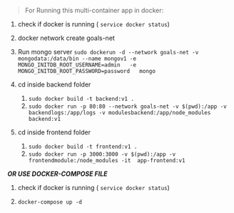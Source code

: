 > For Running this multi-container app in docker:

1. check if docker is running ( ```service docker status```)

2. docker network create goals-net

3. 
    Run mongo server
    ```sudo dockerun -d --network goals-net -v mongodata:/data/bin --name mongov1 -e MONGO_INITDB_ROOT_USERNAME=admin   -e MONGO_INITDB_ROOT_PASSWORD=password   mongo```

4. cd inside backend folder
    1. ```sudo docker build -t backend:v1 .```
    2. ```sudo docker run -p 80:80 --network goals-net -v $(pwd):/app -v backendlogs:/app/logs -v modulesbackend:/app/node_modules backend:v1```

4. cd inside frontend folder
    1. ```sudo docker build -t frontend:v1 .```
    2. ```sudo docker run -p 3000:3000 -v $(pwd):/app -v frontendmodule:/node_modules -it  app-frontend:v1```


***OR USE DOCKER-COMPOSE FILE***

1. check if docker is running ( ```service docker status```)

2. ```docker-compose up -d```